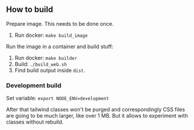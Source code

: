 ## How to build

Prepare image. This needs to be done once.

1. Run docker: `make build_image`

Run the image in a container and build stuff:

1. Run docker: `make builder`
2. Build: `./build_web.sh`
3. Find build output inside `dist`.

### Development build

Set variable: `export NODE_ENV=development`

After that tailwind classes won't be purged and correspondingly CSS files are going to be much larger, like over 1 MB. But it allows to experiment with classes without rebuild.
